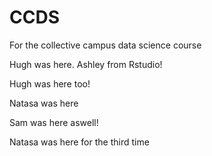 # CCDS
For the collective campus data science course


Hugh was here.
Ashley from Rstudio!

Hugh was here too!


Natasa was here

Sam was here aswell!



Natasa was here for the third time


